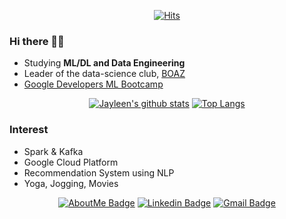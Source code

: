 <div align=center>

[![Hits](https://hits.seeyoufarm.com/api/count/incr/badge.svg?url=https%3A%2F%2Fgithub.com%2Fjayleenm%2Fhit-counter&count_bg=%2379C83D&title_bg=%23555555&icon=&icon_color=%23E7E7E7&title=hits&edge_flat=false)](https://hits.seeyoufarm.com)
</div>

### Hi there 👋🏼
- Studying **ML/DL and Data Engineering**
- Leader of the data-science club, [BOAZ](https://www.facebook.com/BOAZbigdata)
- [Google Developers ML Bootcamp](https://events.withgoogle.com/google-developers-mlb-kr-2021/)

<div align=center>

[![Jayleen's github stats](https://github-readme-stats.vercel.app/api?username=jayleenym)](https://github.com/jayleenym/github-readme-stats)
[![Top Langs](https://github-readme-stats.vercel.app/api/top-langs/?username=jayleenym&layout=compact)](https://github.com/jayleenym/github-readme-stats)
</div>
  
### Interest
- Spark & Kafka
- Google Cloud Platform
- Recommendation System using NLP
- Yoga, Jogging, Movies

<div align=center>

[![AboutMe Badge](http://img.shields.io/badge/-AboutMe-black?style=flat-square&logo=github&link=https://jayleenym.github.io/)](https://jayleenym.github.io/) 
[![Linkedin Badge](https://img.shields.io/badge/-LinkedIn-blue?style=flat-square&logo=Linkedin&logoColor=white&link=https://www.linkedin.com/in/yjmoon/)](https://www.linkedin.com/in/yjmoon/) 
[![Gmail Badge](https://img.shields.io/badge/-Gmail-d14836?style=flat-square&logo=Gmail&logoColor=white&link=mailto:jayleenym@gmail.com)](mailto:jayleenym@gmail.com)
</div>
